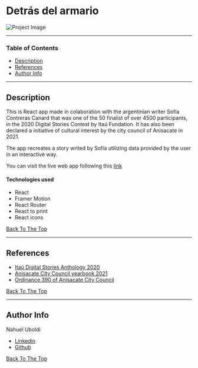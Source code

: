 # Detrás del armario

![Project Image](https://sofiacanard.com/recursos/detras-del-armario.png)

---

### Table of Contents

- [Description](#description)
- [References](#references)
- [Author Info](#author-info)

---

## Description

This is React app made in colaboration with the argentinian writer Sofía Contreras Canard that was one of the 50 finalist of over 4500 participants, in the 2020 Digital Stories Contest by Itaú Fundation. It has also been declared a initiative of cultural interest by the city council of Anisacate in 2021.

The app recreates a story writed by Sofía utilizing data provided by the user in an interactive way.

You can visit the live web app following this [link](https://sofiacanard.com/cuentodigital/)

#### Technologies used

- React
- Framer Motion
- React Router
- React to print
- React icons

[Back To The Top](#read-me-template)

---

## References

- [Itaú Digital Stories Anthology 2020](https://antologiasitau.org/cuento-regional/detras-del-armario/)
- [Anisacate City Council yearbook 2021](https://anisacatemunicipio.gob.ar/cerro-el-ano-legislativo-con-una-nutrida-agenda-y-la-aprobacion-de-56-ordenanzas/)
- [Ordinance 390 of Anisacate City Council](https://anisacatemunicipio.gob.ar/download/ordenanza-390-ciudadano-ilustre-nahuel-uboldi/)

[Back To The Top](#read-me-template)

---

## Author Info
Nahuel Uboldi
- [Linkedin](https://www.linkedin.com/in/nahuel-uboldi-15845ba6/)
- [Github](https://github.com/NahuelUboldi)

[Back To The Top](#read-me-template)
